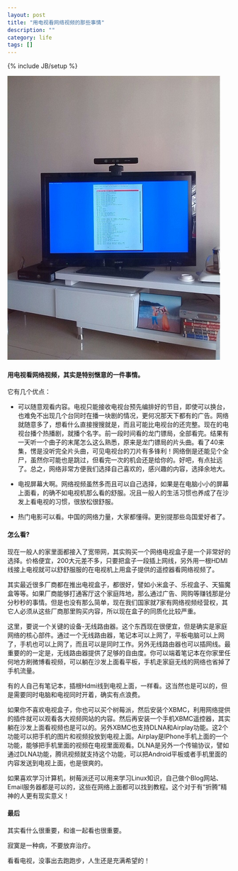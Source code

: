 ```yaml
---
layout: post
title: "用电视看网络视频的那些事情"
description: ""
category: life
tags: []
---
```

{% include JB/setup %}

![TV](/assets/images/pi.jpg)
#### 用电视看网络视频，其实是特别惬意的一件事情。

它有几个优点：

* 可以随意观看内容。电视只能接收电视台预先编排好的节目，即使可以换台，也难免不出现几个台同时在播一块剧的情况，更何况那天下都有的广告。网络就随意多了，想看什么直接搜搜就是，而且可能比电视台的还完整。现在的电视台播个热播剧，就播个名字。前一段时间看的龙门镖局，全部看完。结果有一天听一个曲子的末尾怎么这么熟悉，原来是龙门镖局的片头曲。看了40来集，愣是没听完全片头曲，可见电视台的刀片有多锋利！网络倒是还能见个全尸，虽然你可能也是跳过，但看完一次的机会还是给你的。好吧，有点扯远了。总之，网络非常方便我们选择自己喜欢的，感兴趣的内容，选择余地大。

* 电视屏幕大啊。网络视频虽然多而且可以自己选择，如果是在电脑小小的屏幕上面看，的确不如电视机那么看的舒服。况且一般人的生活习惯也养成了在沙发上看电视的习惯，很放松很舒服。

* 热门电影可以看。中国的网络力量，大家都懂得。更别提那些岛国爱好者了。


#### 怎么看?

现在一般人的家里面都接入了宽带网，其实购买一个网络电视盒子是一个非常好的选择。价格便宜，200大元差不多，只要把盒子一段插上网线，另外用一根HDMI线接上电视就可以舒舒服服的在电视机上用盒子提供的遥控器看网络视频了。

其实最近很多厂商都在推出电视盒子，都很好，譬如小米盒子、乐视盒子、天猫魔盒等等。如果厂商能够打通客厅这个家庭阵地，那么通过广告、网购等赚钱那是分分秒秒的事情。但是也没有那么简单，现在我们国家就7家有网络视频经营权，其它人必须从这些厂商那里购买内容，所以现在盒子的同质化比较严重。

这里，要说一个关键的设备-无线路由器。这个东西现在很便宜，但是确实是家庭网络的核心部件。通过一个无线路由器，笔记本可以上网了，平板电脑可以上网了，手机也可以上网了，而且可以是同时工作。另外无线路由器也可以插网线。最重要的的一定是，无线路由器提供了足够的自由度。你可以端着笔记本在你家里任何地方刷微博看视频，可以躺在沙发上面看平板，手机走家庭无线的网络也省掉了手机流量。

有的人自己有笔记本，插根Hdmi线到电视上面，一样看。这当然也是可以的，但是需要同时电脑和电视同时开着，确实有点浪费。

如果你不喜欢电视盒子，你也可以买个树莓派，然后安装个XBMC，利用网络提供的插件就可以观看各大视频网站的内容。然后再安装一个手机XBMC遥控器，其实躺在沙发上面看视频也是可以的。另外XBMC也支持DLNA和Airplay功能。这2个功能可以把手机的图片和视频投放到电视上面。Airplay是IPhone手机上面的一个功能，能够把手机里面的视频在电视里面观看。DLNA是另外一个传输协议，譬如通过DLNA功能，腾讯视频就支持这个功能，可以把Android平板或者手机里面的内容发送到电视上面，也是很爽的。

如果喜欢学习计算机，树莓派还可以用来学习Linux知识，自己做个Blog网站、Email服务器都是可以的，这些在网络上面都可以找到教程。这个对于有“折腾”精神的人更有现实意义！


#### 最后

其实看什么很重要，和谁一起看也很重要。

寂寞是一种病，不要放弃治疗。

看看电视，没事出去跑跑步，人生还是充满希望的！
